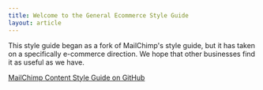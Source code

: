 ```yaml
---
title: Welcome to the General Ecommerce Style Guide
layout: article
---
```


This style guide began as a fork of MailChimp's style guide, but it has taken on a specifically e-commerce direction. We hope that other businesses find it as useful as we have.

[MailChimp Content Style Guide on GitHub](https://github.com/mailchimp/content-style-guide)
